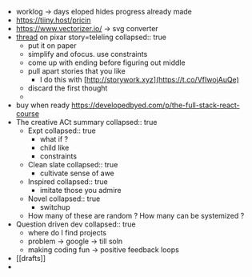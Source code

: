 - worklog -> days eloped hides progress already made
- https://tiiny.host/pricin
- https://www.vectorizer.io/ -> svg converter
- [thread](https://twitter.com/nathanbaugh27/status/1642526469258727426) on pixar story=teleling
  collapsed:: true
	- put it on paper
	- simplify and ofocus. use constraints
	- come up with ending before figuring out middle
	- pull apart stories that you like
		- I do this with [http://storywork.xyz](https://t.co/VfIwojAuQe)
	- discard the first thought
	-
- buy when ready https://developedbyed.com/p/the-full-stack-react-course
- The creative ACt summary
  collapsed:: true
	- Expt
	  collapsed:: true
		- what if ?
		- child like
		- constraints
	- Clean slate
	  collapsed:: true
		- cultivate sense of awe
	- Inspired
	  collapsed:: true
		- imitate those you admire
	- Novel
	  collapsed:: true
		- switchup
	- How many of these are random ? How many can be systemized ?
- Question driven dev
  collapsed:: true
	- where do I find projects
	- problem -> google -> till soln
	- making coding fun -> positive feedback loops
- [[drafts]]
-